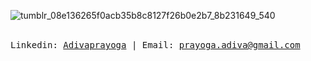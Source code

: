 <p align="Left">
  
  ![tumblr_08e136265f0acb35b8c8127f26b0e2b7_8b231649_540](https://user-images.githubusercontent.com/32256496/218402066-a8ec08cf-c846-4e44-a380-b2e284fdfdbe.gif)

  <br>
  <samp>
    Linkedin: <a href="https://www.linkedin.com/in/adiva-prayoga/">Adivaprayoga</a> |
    Email: <a href="mailto:prayoga.adiva@gmail.com">prayoga.adiva@gmail.com</a>
  </samp>
</p>
